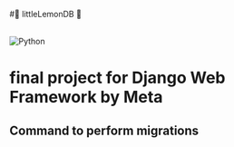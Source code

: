 ﻿#🍋 littleLemonDB 🍋

<br>
<img src="https://camo.githubusercontent.com/646704fff2f58ed26aa9cd2044a70c65eb9033cbb2b1820826ba6413a7792555/68747470733a2f2f696d672e736869656c64732e696f2f62616467652f2d507974686f6e2d3335373241353f7374796c653d666f722d7468652d6261646765" alt="Python" data-canonical-src="https://img.shields.io/badge/-Python-3572A5?style=for-the-badge" style="max-width: 100%;">

<h1>final project for Django Web Framework by Meta </h1>

<h2> Command to perform migrations </h2>


